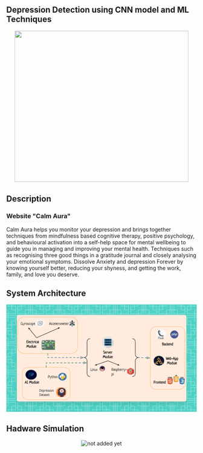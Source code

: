 ## Depression Detection using CNN model and ML Techniques

<p align="center">
  <img width="460" height="400" src="opt/Getting_Coffee.gif">
</p>

## Description
### Website "Calm Aura"
Calm Aura helps you monitor your depression and brings together techniques from mindfulness based cognitive therapy, positive psychology, and behavioural activation into a self-help space for mental wellbeing to guide you in managing and improving your mental health. Techniques such as recognising three good things in a gratitude journal and closely analysing your emotional symptoms. Dissolve Anxiety and depression Forever by knowing yourself better, reducing your shyness, and getting the work, family, and love you deserve.

## System Architecture

<p align="center">
  <img width="" height="" src="opt/system_architecture.png">
</p>

## Hadware Simulation

<p align="center">
  <img width="460" height="400" src="" alt="not added yet">
</p>
